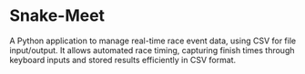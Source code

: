 # Snake-Meet

A Python application to manage real-time race event data, using CSV for file input/output. It allows automated race timing, capturing finish times through keyboard inputs and stored results efficiently in CSV format. 
